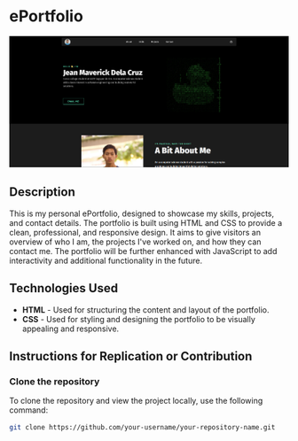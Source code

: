 # ePortfolio

![view](images/site.png)

## Description
This is my personal ePortfolio, designed to showcase my skills, projects, and contact details. The portfolio is built using HTML and CSS to provide a clean, professional, and responsive design. It aims to give visitors an overview of who I am, the projects I've worked on, and how they can contact me. The portfolio will be further enhanced with JavaScript to add interactivity and additional functionality in the future.

## Technologies Used
- **HTML** - Used for structuring the content and layout of the portfolio.
- **CSS** - Used for styling and designing the portfolio to be visually appealing and responsive.
  
## Instructions for Replication or Contribution

### Clone the repository
To clone the repository and view the project locally, use the following command:
```bash
git clone https://github.com/your-username/your-repository-name.git
